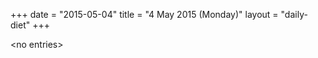 +++
date = "2015-05-04"
title = "4 May 2015 (Monday)"
layout = "daily-diet"
+++

<p>&lt;no entries&gt;</p>